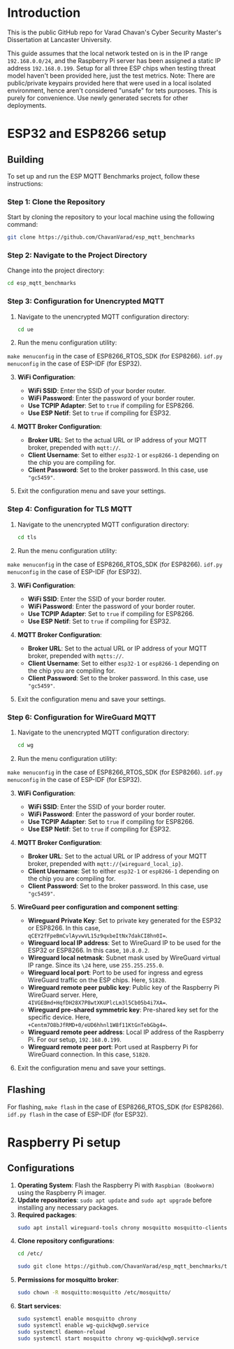 # Introduction

This is the public GitHub repo for Varad Chavan's Cyber Security Master's Dissertation at Lancaster University.

This guide assumes that the local network tested on is in the IP range `192.168.0.0/24`, and the Raspberry Pi server has been assigned a static IP address `192.168.0.199`. Setup for all three ESP chips when testing threat model haven't been provided here, just the test metrics.
Note: There are public/private keypairs provided here that were used in a local isolated environment, hence aren't considered "unsafe" for tets purposes. This is purely for convenience. Use newly generated secrets for other deployments.

# ESP32 and ESP8266 setup

## Building
To set up and run the ESP MQTT Benchmarks project, follow these instructions:

### Step 1: Clone the Repository

Start by cloning the repository to your local machine using the following command:

```bash
git clone https://github.com/ChavanVarad/esp_mqtt_benchmarks
```

### Step 2: Navigate to the Project Directory

Change into the project directory:

```bash
cd esp_mqtt_benchmarks
```

### Step 3: Configuration for Unencrypted MQTT

1. Navigate to the unencrypted MQTT configuration directory:

    ```bash
    cd ue
    ```

2. Run the menu configuration utility:

`make menuconfig` in the case of ESP8266_RTOS_SDK (for ESP8266). `idf.py menuconfig` in the case of ESP-IDF (for ESP32).

3. **WiFi Configuration**:

    - **WiFi SSID**: Enter the SSID of your border router.
    - **WiFi Password**: Enter the password of your border router.
    - **Use TCPIP Adapter**: Set to `true` if compiling for ESP8266.
    - **Use ESP Netif**: Set to `true` if compiling for ESP32.

4. **MQTT Broker Configuration**:

    - **Broker URL**: Set to the actual URL or IP address of your MQTT broker, prepended with `mqtt://`.
    - **Client Username**: Set to either `esp32-1` or `esp8266-1` depending on the chip you are compiling for.
    - **Client Password**: Set to the broker password. In this case, use `"gc5459"`.

5. Exit the configuration menu and save your settings.


### Step 4: Configuration for TLS MQTT

1. Navigate to the unencrypted MQTT configuration directory:

    ```bash
    cd tls
    ```

2. Run the menu configuration utility:

`make menuconfig` in the case of ESP8266_RTOS_SDK (for ESP8266). `idf.py menuconfig` in the case of ESP-IDF (for ESP32).

3. **WiFi Configuration**:

    - **WiFi SSID**: Enter the SSID of your border router.
    - **WiFi Password**: Enter the password of your border router.
    - **Use TCPIP Adapter**: Set to `true` if compiling for ESP8266.
    - **Use ESP Netif**: Set to `true` if compiling for ESP32.

4. **MQTT Broker Configuration**:

    - **Broker URL**: Set to the actual URL or IP address of your MQTT broker, prepended with `mqtts://`.
    - **Client Username**: Set to either `esp32-1` or `esp8266-1` depending on the chip you are compiling for.
    - **Client Password**: Set to the broker password. In this case, use `"gc5459"`.

5. Exit the configuration menu and save your settings.

### Step 6: Configuration for WireGuard MQTT

1. Navigate to the unencrypted MQTT configuration directory:

    ```bash
    cd wg
    ```

2. Run the menu configuration utility:

`make menuconfig` in the case of ESP8266_RTOS_SDK (for ESP8266). `idf.py menuconfig` in the case of ESP-IDF (for ESP32).

3. **WiFi Configuration**:

    - **WiFi SSID**: Enter the SSID of your border router.
    - **WiFi Password**: Enter the password of your border router.
    - **Use TCPIP Adapter**: Set to `true` if compiling for ESP8266.
    - **Use ESP Netif**: Set to `true` if compiling for ESP32.

4. **MQTT Broker Configuration**:

    - **Broker URL**: Set to the actual URL or IP address of your MQTT broker, prepended with `mqtt://{wireguard_local_ip}`.
    - **Client Username**: Set to either `esp32-1` or `esp8266-1` depending on the chip you are compiling for.
    - **Client Password**: Set to the broker password. In this case, use `"gc5459"`.

5. **WireGuard peer configuration and component setting**:
    - **Wireguard Private Key**: Set to private key generated for the ESP32 or ESP8266. In this case, `qCEY2fFpeBmCvlAyvwVL15z9qxbeItNx7dakCI8hn0I=`.
    - **Wireguard local IP address**: Set to WireGuard IP to be used for the ESP32 or ESP8266. In this case, `10.8.0.2`.
    - **Wireguard local netmask**: Subnet mask used by WireGuard virtual IP range. Since its `\24` here, use `255.255.255.0`.
    - **Wireguard local port**: Port to be used for ingress and egress WireGuard traffic on the ESP chips. Here, `51820`.
    - **Wireguard remote peer public key**: Public key of the Raspberry Pi WireGuard server. Here, `4IVGEBmd+HqfDH28X7P8wtXKUPlcLm3l5Cb05b4i7XA=`.
    - **Wireguard pre-shared symmetric key**: Pre-shared key set for the specific device. Here, `+Centm7O8bJfRMD+0/eUD6hhnl1W8f11KtGnTebGbg4=`.
    - **Wireguard remote peer address**: Local IP address of the Raspberry Pi. For our setup, `192.168.0.199`.
    - **Wireguard remote peer port**: Port used at Raspberry Pi for WireGuard connection. In this case, `51820`.

5. Exit the configuration menu and save your settings.

## Flashing

For flashing, `make flash` in the case of ESP8266_RTOS_SDK (for ESP8266). `idf.py flash` in the case of ESP-IDF (for ESP32).

# Raspberry Pi setup

## Configurations

1. **Operating System**: Flash the Raspberry Pi with `Raspbian (Bookworm)` using the Raspberry Pi imager.
2. **Update repositories**: `sudo apt update` and `sudo apt upgrade` before installing any necessary packages.
3. **Required packages**:
   ```bash
   sudo apt install wireguard-tools chrony mosquitto mosquitto-clients
   ```
4. **Clone repository configurations**:
   ```bash
   cd /etc/

   sudo git clone https://github.com/ChavanVarad/esp_mqtt_benchmarks/tree/main/raspberry_pi_configurations
   ```
6. **Permissions for mosquitto broker**:
   ```bash
   sudo chown -R mosquitto:mosquitto /etc/mosquitto/
   ```
7. **Start services**:
   ```bash
   sudo systemctl enable mosquitto chrony
   sudo systemctl enable wg-quick@wg0.service
   sudo systemctl daemon-reload
   sudo systemctl start mosquitto chrony wg-quick@wg0.service
   ```
